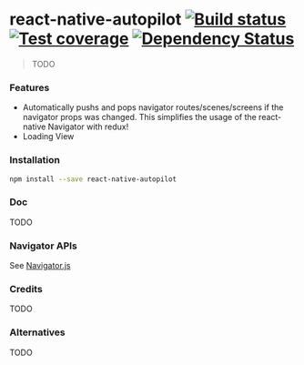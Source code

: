 # react-native-autopilot [![Build status][travis-image]][travis-url] [![Test coverage][coveralls-image]][coveralls-url] [![Dependency Status][dependency-image]][dependency-url]

> TODO

### Features

* Automatically pushs and pops navigator routes/scenes/screens if the navigator props was changed.
  This simplifies the usage of the react-native Navigator with redux!
* Loading View

### Installation

```bash
npm install --save react-native-autopilot
```

### Doc

TODO

### Navigator APIs

See [Navigator.js](https://github.com/facebook/react-native/blob/master/Libraries/CustomComponents/Navigator/Navigator.js)

### Credits

TODO

### Alternatives

TODO

[travis-image]: https://img.shields.io/travis/jerolimov/react-native-autopilot/master.svg?style=flat-square
[travis-url]: https://travis-ci.org/jerolimov/react-native-autopilot
[coveralls-image]: https://img.shields.io/coveralls/jerolimov/react-native-autopilot/master.svg?style=flat-square
[coveralls-url]: https://coveralls.io/r/jerolimov/react-native-autopilot
[dependency-image]: http://img.shields.io/david/jerolimov/react-native-autopilot.svg?style=flat-square
[dependency-url]: https://david-dm.org/jerolimov/react-native-autopilot
